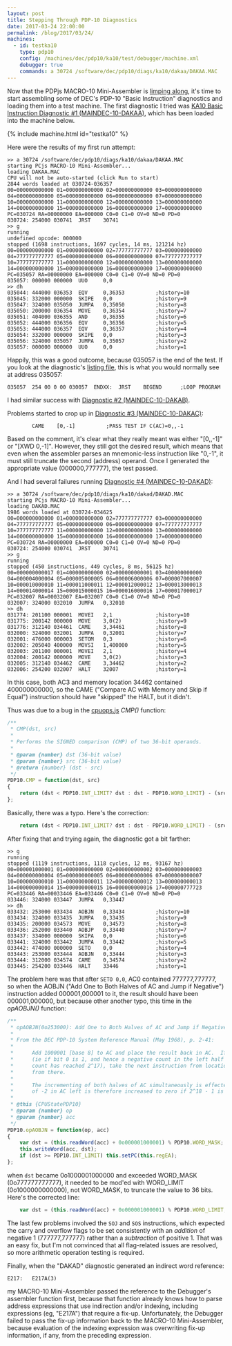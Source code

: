 ```yaml
---
layout: post
title: Stepping Through PDP-10 Diagnostics
date: 2017-03-24 22:00:00
permalink: /blog/2017/03/24/
machines:
  - id: testka10
    type: pdp10
    config: /machines/dec/pdp10/ka10/test/debugger/machine.xml
    debugger: true
    commands: a 30724 /software/dec/pdp10/diags/ka10/dakaa/DAKAA.MAC
---
```


Now that the PDPjs MACRO-10 Mini-Assembler is [limping along](/blog/2017/03/21/), it's time to start assembling some
of DEC's PDP-10 "Basic Instruction" diagnostics and loading them into a test machine.  The first diagnostic I tried was
[KA10 Basic Instruction Diagnostic #1 (MAINDEC-10-DAKAA)](/software/dec/pdp10/diag/ka10/dakaa/), which has been loaded into
the machine below.

{% include machine.html id="testka10" %}

Here were the results of my first run attempt:

	>> a 30724 /software/dec/pdp10/diags/ka10/dakaa/DAKAA.MAC
	starting PCjs MACRO-10 Mini-Assembler...
	loading DAKAA.MAC
	CPU will not be auto-started (click Run to start)
	2844 words loaded at 030724-036357
	00=000000000000 01=000000000000 02=000000000000 03=000000000000 
	04=000000000000 05=000000000000 06=000000000000 07=000000000000 
	10=000000000000 11=000000000000 12=000000000000 13=000000000000 
	14=000000000000 15=000000000000 16=000000000000 17=000000000000 
	PC=030724 RA=00000000 EA=000000 C0=0 C1=0 OV=0 ND=0 PD=0 
	030724: 254000 030741  JRST    30741
	>> g
	running
	undefined opcode: 000000
	stopped (1698 instructions, 1697 cycles, 14 ms, 121214 hz)
	00=000000000000 01=000000000000 02=777777777777 03=000000000000 
	04=777777777777 05=000000000000 06=000000000000 07=777777777777 
	10=777777777777 11=000000000000 12=000000000000 13=000000000000 
	14=000000000000 15=000000000000 16=000000000000 17=000000000000 
	PC=035057 RA=00000000 EA=000000 C0=0 C1=0 OV=0 ND=0 PD=0 
	035057: 000000 000000  UUO     0,0
	>> dh
	035044: 444000 036353  EQV     0,36353          ;history=10
	035045: 332000 000000  SKIPE   0,0              ;history=9
	035047: 324000 035050  JUMPA   0,35050          ;history=8
	035050: 200000 036354  MOVE    0,36354          ;history=7
	035051: 404000 036355  AND     0,36355          ;history=6
	035052: 444000 036356  EQV     0,36356          ;history=5
	035053: 444000 036357  EQV     0,36357          ;history=4
	035054: 332000 000000  SKIPE   0,0              ;history=3
	035056: 324000 035057  JUMPA   0,35057          ;history=2
	035057: 000000 000000  UUO     0,0              ;history=1

Happily, this was a good outcome, because 035057 is the end of the test.  If you look at the diagnostic's
[listing file](/software/dec/pdp10/diag/ka10/dakaa/DAKAA.LST.txt), this is what you would normally see at address 035057:

	035057	254 00 0 00 030057 	ENDXX:	JRST	BEGEND		;LOOP PROGRAM

I had similar success with [Diagnostic #2 (MAINDEC-10-DAKAB)](/software/dec/pdp10/diag/ka10/dakab/).

Problems started to crop up in [Diagnostic #3 (MAINDEC-10-DAKAC)](/software/dec/pdp10/diag/ka10/dakac/):

	        CAME    [0,-1]          ;PASS TEST IF C(AC)=0,,-1

Based on the comment, it's clear what they really meant was either "[0,,-1]" or "[XWD 0,-1]".  However, they still got the
desired result, which means that even when the assembler parses an mnemonic-less instruction like "0,-1", it must still truncate
the second (address) operand.  Once I generated the appropriate value (000000,777777), the test passed.

And I had several failures running [Diagnostic #4 (MAINDEC-10-DAKAD)](/software/dec/pdp10/diag/ka10/dakad/):

	>> a 30724 /software/dec/pdp10/diags/ka10/dakad/DAKAD.MAC
	starting PCjs MACRO-10 Mini-Assembler...
	loading DAKAD.MAC
	1986 words loaded at 030724-034625
	00=000000000000 01=000000000000 02=777777777777 03=000000000000 
	04=777777777777 05=000000000000 06=000000000000 07=777777777777 
	10=777777777777 11=000000000000 12=000000000000 13=000000000000 
	14=000000000000 15=000000000000 16=000000000000 17=000000000000 
	PC=030724 RA=00000000 EA=000000 C0=0 C1=0 OV=0 ND=0 PD=0 
	030724: 254000 030741  JRST    30741
	>> g
	running
	stopped (450 instructions, 449 cycles, 8 ms, 56125 hz)
	00=000000000017 01=400000000000 02=000000000001 03=400000000000 
	04=000004000004 05=000005000005 06=000006000006 07=000007000007 
	10=000010000010 11=000011000011 12=000012000012 13=000013000013 
	14=000014000014 15=000015000015 16=000016000016 17=000017000017 
	PC=032007 RA=00032007 EA=032007 C0=0 C1=0 OV=0 ND=0 PD=0 
	032007: 324000 032010  JUMPA   0,32010
	>> dh
	031774: 201100 000001  MOVEI   2,1              ;history=10
	031775: 200142 000000  MOVE    3,0(2)           ;history=9
	031776: 312140 034461  CAME    3,34461          ;history=8
	032000: 324000 032001  JUMPA   0,32001          ;history=7
	032001: 476000 000003  SETOM   0,3              ;history=6
	032002: 205040 400000  MOVSI   1,400000         ;history=5
	032003: 201100 000001  MOVEI   2,1              ;history=4
	032004: 200142 000000  MOVE    3,0(2)           ;history=3
	032005: 312140 034462  CAME    3,34462          ;history=2
	032006: 254200 032007  HALT    32007            ;history=1

In this case, both AC3 and memory location 34462 contained 400000000000, so the CAME ("Compare AC with Memory
and Skip if Equal") instruction should have "skipped" the HALT, but it didn't.

Thus was due to a bug in the [cpuops.js](/machines/dec/pdp10/lib/cpuops.js) *CMP()* function:

```javascript
/**
 * CMP(dst, src)
 *
 * Performs the SIGNED comparison (CMP) of two 36-bit operands.
 *
 * @param {number} dst (36-bit value)
 * @param {number} src (36-bit value)
 * @return {number} (dst - src)
 */
PDP10.CMP = function(dst, src)
{
    return (dst < PDP10.INT_LIMIT? dst : dst - PDP10.WORD_LIMIT) - (src < PDP10.INT_LIMIT? src : src - PDP10.INT_LIMIT);
};
```

Basically, there was a typo.  Here's the correction:

```javascript
    return (dst < PDP10.INT_LIMIT? dst : dst - PDP10.WORD_LIMIT) - (src < PDP10.INT_LIMIT? src : src - PDP10.WORD_LIMIT);
```

After fixing that and trying again, the diagnostic got a bit farther:

	>> g
	running
	stopped (1119 instructions, 1118 cycles, 12 ms, 93167 hz)
	00=000001000001 01=000000000000 02=000000000002 03=000000000003 
	04=000000000004 05=000000000005 06=000000000006 07=000000000007 
	10=000000000010 11=000000000011 12=000000000012 13=000000000013 
	14=000000000014 15=000000000015 16=000000000016 17=000000777723 
	PC=033446 RA=00033446 EA=033446 C0=0 C1=0 OV=0 ND=0 PD=0 
	033446: 324000 033447  JUMPA   0,33447
	>> dh
	033432: 253000 033434  AOBJN   0,33434          ;history=10
	033434: 324000 033435  JUMPA   0,33435          ;history=9
	033435: 200000 034573  MOVE    0,34573          ;history=8
	033436: 252000 033440  AOBJP   0,33440          ;history=7
	033437: 334000 000000  SKIPA   0,0              ;history=6
	033441: 324000 033442  JUMPA   0,33442          ;history=5
	033442: 474000 000000  SETO    0,0              ;history=4
	033443: 253000 033444  AOBJN   0,33444          ;history=3
	033444: 312000 034574  CAME    0,34574          ;history=2
	033445: 254200 033446  HALT    33446            ;history=1

The problem here was that after `SETO 0,0`, AC0 contained 777777,777777, so when the AOBJN ("Add One to Both Halves
of AC and Jump if Negative") instruction added 000001,000001 to it, the result should have been 000001,000000, but
because other another typo, this time in the *opAOBJN()* function:

```javascript
/**
 * opAOBJN(0o253000): Add One to Both Halves of AC and Jump if Negative
 *
 * From the DEC PDP-10 System Reference Manual (May 1968), p. 2-41:
 *
 *      Add 1000001 [base 8] to AC and place the result back in AC.  If the result is less than zero
 *      (ie if bit 0 is 1, and hence a negative count in the left half has not yet reached zero or a positive
 *      count has reached 2^17), take the next instruction from location E and continue sequential operation
 *      from there.
 *
 *      The incrementing of both halves of AC simultaneously is effected by adding 1000001 [base 8].  A count
 *      of -2 in AC left is therefore increased to zero if 2^18 - 1 is incremented in AC right.
 *
 * @this {CPUStatePDP10}
 * @param {number} op
 * @param {number} acc
 */
PDP10.opAOBJN = function(op, acc)
{
    var dst = (this.readWord(acc) + 0o000001000001) % PDP10.WORD_MASK;
    this.writeWord(acc, dst);
    if (dst >= PDP10.INT_LIMIT) this.setPC(this.regEA);
};
```
when `dst` became 0o1000001000000 and exceeded WORD_MASK (0o777777777777), it needed to be mod'ed with WORD_LIMIT (0o1000000000000),
not WORD_MASK, to truncate the value to 36 bits.  Here's the corrected line:

```javascript
    var dst = (this.readWord(acc) + 0o000001000001) % PDP10.WORD_LIMIT;
```

The last few problems involved the `SOJ` and `SOS` instructions, which expected the carry and overflow flags to be set
consistently with an *addition* of negative 1 (777777,777777) rather than a *subtraction* of positive 1.  That was an easy fix,
but I'm not convinced that all flag-related issues are resolved, so more arithmetic operation testing is required.

Finally, when the "DAKAD" diagnostic generated an indirect word reference:

	E217:   E217A(3)

my MACRO-10 Mini-Assembler passed the reference to the Debugger's assembler function first, because that function already knows
how to parse address expressions that use indirection and/or indexing, including expressions (eg, "E217A") that require a fix-up.
Unfortunately, the Debugger failed to pass the fix-up information back to the MACRO-10 Mini-Assembler, because evaluation of the
indexing expression was overwriting fix-up information, if any, from the preceding expression.
